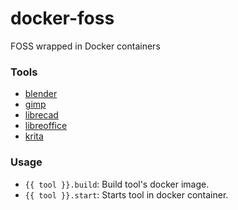 # docker-foss
FOSS wrapped in Docker containers

### Tools
* [blender](https://www.blender.org/)
* [gimp](https://www.gimp.org/)
* [librecad](https://librecad.org/)
* [libreoffice](https://www.libreoffice.org/)
* [krita](https://krita.org/en/)

### Usage
* `{{ tool }}.build`: Build tool's docker image.
* `{{ tool }}.start`: Starts tool in docker container.
